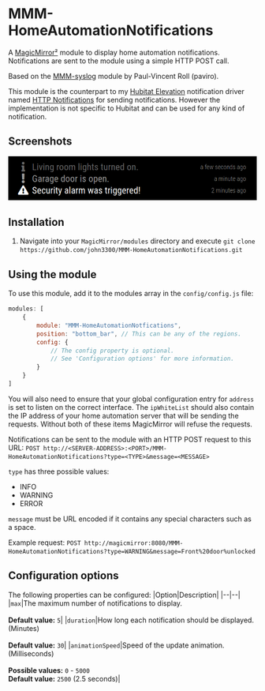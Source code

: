 # MMM-HomeAutomationNotifications

A [MagicMirror²](https://github.com/MichMich/MagicMirror) module to display home automation notifications. Notifications are sent to the module using a simple HTTP POST call.

Based on the [MMM-syslog](https://github.com/paviro/MMM-syslog) module by Paul-Vincent Roll (paviro).

This module is the counterpart to my [Hubitat Elevation](https://hubitat.com) notification driver named [HTTP Notifications](https://github.com/john3300/Hubitat-HTTPNotifications) for sending notifications. However the implementation is not specific to Hubitat and can be used for any kind of notification.

## Screenshots

![Screenshot](screenshot.png)

## Installation

1. Navigate into your `MagicMirror/modules` directory and execute `git clone https://github.com/john3300/MMM-HomeAutomationNotifications.git`

## Using the module

To use this module, add it to the modules array in the `config/config.js` file:
``` js
modules: [
    {
        module: "MMM-HomeAutomationNotfications",
        position: "bottom_bar",	// This can be any of the regions.
        config: {
            // The config property is optional.
            // See 'Configuration options' for more information.
        }
    }
]
```

You will also need to ensure that your global configuration entry for `address` is set to listen on the correct interface. The `ipWhiteList` should also contain the IP address of your home automation server that will be sending the requests. Without both of these items MagicMirror will refuse the requests.

Notifications can be sent to the module with an HTTP POST request to this URL:
`POST http://<SERVER-ADDRESS>:<PORT>/MMM-HomeAutomationNotifications?type=<TYPE>&message=<MESSAGE>`

`type` has three possible values:
- INFO
- WARNING
- ERROR

`message` must be URL encoded if it contains any special characters such as a space.

Example request:
`POST http://magicmirror:8080/MMM-HomeAutomationNotifications?type=WARNING&message=Front%20door%unlocked`

## Configuration options

The following properties can be configured:
|Option|Description|
|--|--|
|`max`|The maximum number of notifications to display.<br/><br/>**Default value:** `5`|
|`duration`|How long each notification should be displayed. (Minutes)<br/><br/>**Default value:** `30`|
|`animationSpeed`|Speed of the update animation. (Milliseconds)<br/><br/>**Possible values:** `0` - `5000`<br/>**Default value:** `2500` (2.5 seconds)|

